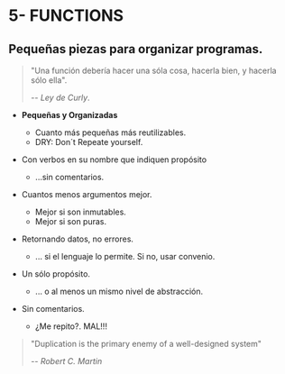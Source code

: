 # 5- FUNCTIONS

## Pequeñas piezas para organizar programas.

> "Una función debería hacer una sóla cosa, hacerla bien, y hacerla sólo ella".
>
> -- _Ley de Curly_.

* **Pequeñas y Organizadas**
  * Cuanto más pequeñas más reutilizables.
  * DRY: Don´t Repeate yourself.

* Con verbos en su nombre que indiquen propósito
  * ...sin comentarios.

* Cuantos menos argumentos mejor.
  * Mejor si son inmutables.
  * Mejor si son puras.

* Retornando datos, no errores.
  * ... si el lenguaje lo permite. Si no, usar convenio.

* Un sólo propósito.
  * ... o al menos un mismo nivel de abstracción.

* Sin comentarios.
  * ¿Me repito?. MAL!!!

> "Duplication is the primary enemy of a well-designed system"
>
> -- _Robert C. Martin_
